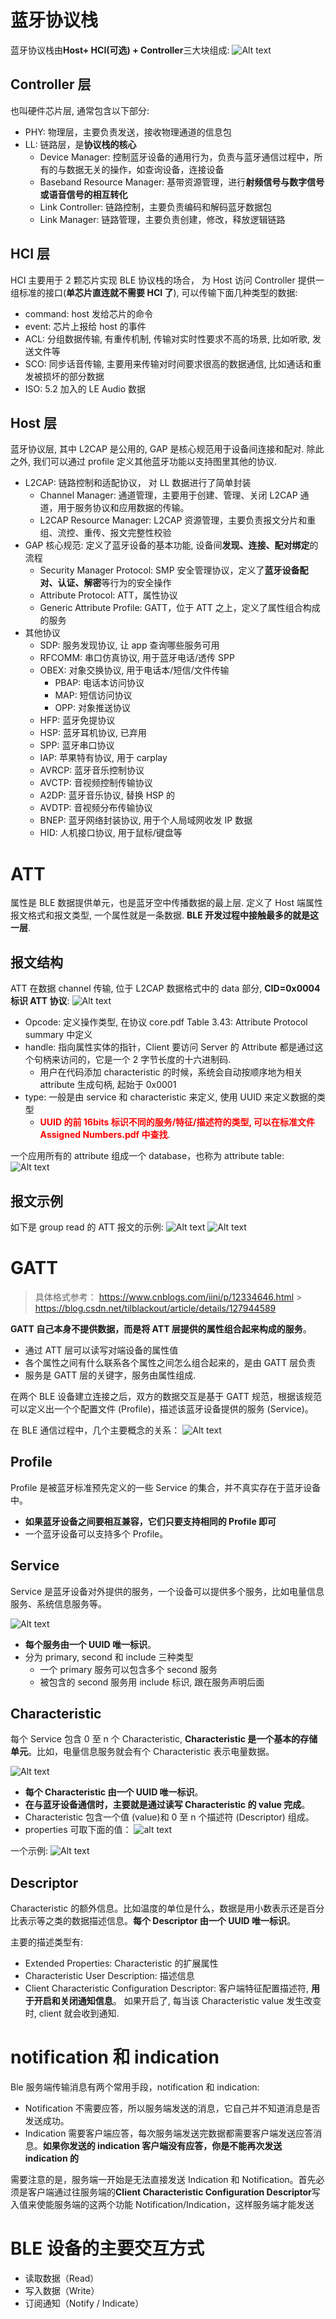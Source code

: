 # 蓝牙协议栈

蓝牙协议栈由**Host+ HCI(可选) + Controller**三大块组成:
![Alt text](2_gatt.assets/image-2.png)

## Controller 层

也叫硬件芯片层, 通常包含以下部分:

- PHY: 物理层，主要负责发送，接收物理通道的信息包
- LL: 链路层，是**协议栈的核心**
  - Device Manager: 控制蓝牙设备的通用行为，负责与蓝牙通信过程中，所有的与数据无关的操作，如查询设备，连接设备
  - Baseband Resource Manager: 基带资源管理，进行**射频信号与数字信号或语音信号的相互转化**
  - Link Controller: 链路控制，主要负责编码和解码蓝牙数据包
  - Link Manager: 链路管理，主要负责创建，修改，释放逻辑链路

## HCI 层

HCI 主要用于 2 颗芯片实现 BLE 协议栈的场合， 为 Host 访问 Controller 提供一组标准的接口(**单芯片直连就不需要 HCI 了**), 可以传输下面几种类型的数据:

- command: host 发给芯片的命令
- event: 芯片上报给 host 的事件
- ACL: 分组数据传输, 有重传机制, 传输对实时性要求不高的场景, 比如听歌, 发送文件等
- SCO: 同步话音传输, 主要用来传输对时间要求很高的数据通信, 比如通话和重发被损坏的部分数据
- ISO: 5.2 加入的 LE Audio 数据

## Host 层

蓝牙协议层, 其中 L2CAP 是公用的, GAP 是核心规范用于设备间连接和配对. 除此之外, 我们可以通过 profile 定义其他蓝牙功能以支持图里其他的协议.

- L2CAP: 链路控制和适配协议， 对 LL 数据进行了简单封装
  - Channel Manager: 通道管理，主要用于创建、管理、关闭 L2CAP 通道，用于服务协议和应用数据的传输。
  - L2CAP Resource Manager: L2CAP 资源管理，主要负责报文分片和重组、流控、重传、报文完整性校验
- GAP 核心规范: 定义了蓝牙设备的基本功能, 设备间**发现、连接、配对绑定**的流程
  - Security Manager Protocol: SMP 安全管理协议，定义了**蓝牙设备配对、认证、解密**等行为的安全操作
  - Attribute Protocol: ATT，属性协议
  - Generic Attribute Profile: GATT，位于 ATT 之上，定义了属性组合构成的服务
- 其他协议
  - SDP: 服务发现协议, 让 app 查询哪些服务可用
  - RFCOMM: 串口仿真协议, 用于蓝牙电话/透传 SPP
  - OBEX: 对象交换协议, 用于电话本/短信/文件传输
    - PBAP: 电话本访问协议
    - MAP: 短信访问协议
    - OPP: 对象推送协议
  - HFP: 蓝牙免提协议
  - HSP: 蓝牙耳机协议, 已弃用
  - SPP: 蓝牙串口协议
  - IAP: 苹果特有协议, 用于 carplay
  - AVRCP: 蓝牙音乐控制协议
  - AVCTP: 音视频控制传输协议
  - A2DP: 蓝牙音乐协议, 替换 HSP 的
  - AVDTP: 音视频分布传输协议
  - BNEP: 蓝牙网络封装协议, 用于个人局域网收发 IP 数据
  - HID: 人机接口协议, 用于鼠标/键盘等

# ATT

属性是 BLE 数据提供单元，也是蓝牙空中传播数据的最上层. 定义了 Host 端属性报文格式和报文类型, 一个属性就是一条数据. **BLE 开发过程中接触最多的就是这一层**.

## 报文结构

ATT 在数据 channel 传输, 位于 L2CAP 数据格式中的 data 部分, **CID=0x0004 标识 ATT 协议**:
![Alt text](2_gatt.assets/image-21.png)

- Opcode: 定义操作类型, 在协议 core.pdf Table 3.43: Attribute Protocol summary 中定义
- handle: 指向属性实体的指针，Client 要访问 Server 的 Attribute 都是通过这个句柄来访问的，它是一个 2 字节长度的十六进制码.
  - 用户在代码添加 characteristic 的时候，系统会自动按顺序地为相关 attribute 生成句柄, 起始于 0x0001
- type: 一般是由 service 和 characteristic 来定义, 使用 UUID 来定义数据的类型
  - **<font color="red">UUID 的前 16bits 标识不同的服务/特征/描述符的类型, 可以在标准文件 Assigned Numbers.pdf 中查找</font>**.

一个应用所有的 attribute 组成一个 database，也称为 attribute table:
![Alt text](2_gatt.assets/image-3.png)

## 报文示例

如下是 group read 的 ATT 报文的示例:
![Alt text](2_gatt.assets/image.png)
![Alt text](2_gatt.assets/image-1.png)

# GATT

> 具体格式参考： https://www.cnblogs.com/iini/p/12334646.html > https://blog.csdn.net/tilblackout/article/details/127944589

**GATT 自己本身不提供数据，而是将 ATT 层提供的属性组合起来构成的服务**。

- 通过 ATT 层可以读写对端设备的属性值
- 各个属性之间有什么联系各个属性之间怎么组合起来的，是由 GATT 层负责
- 服务是 GATT 层的关键字，服务由属性组成.

在两个 BLE 设备建立连接之后，双方的数据交互是基于 GATT 规范，根据该规范可以定义出一个个配置文件 (Profile)，描述该蓝牙设备提供的服务 (Service)。

在 BLE 通信过程中，几个主要概念的关系：
![Alt text](2_gatt.assets/image-8.png)

## Profile

Profile 是被蓝牙标准预先定义的一些 Service 的集合，并不真实存在于蓝牙设备中。

- **如果蓝牙设备之间要相互兼容，它们只要支持相同的 Profile 即可**
- 一个蓝牙设备可以支持多个 Profile。

## Service

Service 是蓝牙设备对外提供的服务，一个设备可以提供多个服务，比如电量信息服务、系统信息服务等。

![Alt text](2_gatt.assets/image-5.png)

- **每个服务由一个 UUID 唯一标识**。
- 分为 primary, second 和 include 三种类型
  - 一个 primary 服务可以包含多个 second 服务
  - 被包含的 second 服务用 include 标识, 跟在服务声明后面

## Characteristic

每个 Service 包含 0 至 n 个 Characteristic, **Characteristic 是一个基本的存储单元**。比如，电量信息服务就会有个 Characteristic 表示电量数据。

![Alt text](2_gatt.assets/image-6.png)

- **每个 Characteristic 由一个 UUID 唯一标识**。
- **在与蓝牙设备通信时，主要就是通过读写 Characteristic 的 value 完成**。
- Characteristic 包含一个值 (value)和 0 至 n 个描述符 (Descriptor) 组成。
- properties 可取下面的值：
  ![alt text](2_gatt.assets/image-7.png)

一个示例:
![Alt text](2_gatt.assets/image-4.png)

## Descriptor

Characteristic 的额外信息。比如温度的单位是什么，数据是用小数表示还是百分比表示等之类的数据描述信息。**每个 Descriptor 由一个 UUID 唯一标识**。

主要的描述类型有:

- Extended Properties: Characteristic 的扩展属性
- Characteristic User Description: 描述信息
- Client Characteristic Configuration Descriptor: 客户端特征配置描述符, **用于开启和关闭通知信息**。 如果开启了, 每当该 Characteristic value 发生改变时, client 就会收到通知.

# notification 和 indication

Ble 服务端传输消息有两个常用手段，notification 和 indication:

- Notification 不需要应答，所以服务端发送的消息，它自己并不知道消息是否发送成功。
- Indication 需要客户端应答，每次服务端发送完数据都需要客户端发送应答消息。**如果你发送的 indication 客户端没有应答，你是不能再次发送 indication 的**

需要注意的是，服务端一开始是无法直接发送 Indication 和 Notification。首先必须是客户端通过往服务端的**Client Characteristic Configuration Descriptor**写入值来使能服务端的这两个功能 Notification/Indication，这样服务端才能发送

# BLE 设备的主要交互方式

- 读取数据（Read）
- 写入数据（Write）
- 订阅通知（Notify / Indicate）
